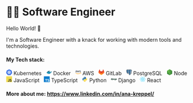 # 👨‍💻 Software Engineer
Hello World! 👋 

I'm a Software Engineer with a knack for working with modern tools and technologies.

#### My Tech stack:
<img width="16px" src="https://github.com/devicons/devicon/blob/master/icons/kubernetes/kubernetes-original.svg" /> Kubernetes &nbsp; <img width="16px" src="https://github.com/devicons/devicon/blob/master/icons/docker/docker-original.svg" /> Docker &nbsp; <img width="16px" src="https://github.com/devicons/devicon/blob/master/icons/amazonwebservices/amazonwebservices-original-wordmark.svg" /> AWS &nbsp; <img width="16px" src="https://github.com/devicons/devicon/blob/master/icons/gitlab/gitlab-original.svg" /> GitLab &nbsp; <img width="16px" src="https://github.com/devicons/devicon/blob/master/icons/postgresql/postgresql-original.svg" /> PostgreSQL &nbsp; <img width="16px" src="https://github.com/devicons/devicon/blob/master/icons/nodejs/nodejs-original.svg" /> Node &nbsp; <img width="16px" src="https://github.com/devicons/devicon/blob/master/icons/javascript/javascript-original.svg" /> JavaScript  &nbsp; <img width="16px" src="https://github.com/devicons/devicon/blob/master/icons/typescript/typescript-original.svg" /> TypeScript &nbsp; <img width="16px" src="https://github.com/devicons/devicon/blob/master/icons/python/python-original.svg" /> Python &nbsp; <img width="16px" src="https://github.com/devicons/devicon/blob/master/icons/django/django-plain-wordmark.svg" /> Django &nbsp;  <img width="16px" src="https://github.com/devicons/devicon/blob/master/icons/react/react-original.svg" /> React

#### More about me: https://www.linkedin.com/in/ana-kreppel/
